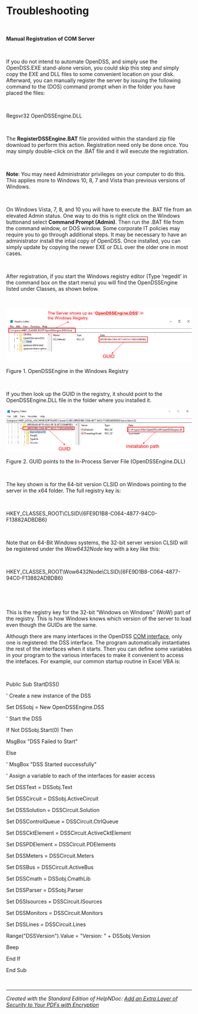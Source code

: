 # Troubleshooting

&nbsp;

**Manual Registration of COM Server**

&nbsp;

If you do not intend to automate OpenDSS, and simply use the OpenDSS.EXE stand-alone version, you could skip this step and simply copy the EXE and DLL files to some convenient location on your disk. Afterward, you can manually register the server by issuing the following command to the (DOS) command prompt when in the folder you have placed the files:&nbsp;

&nbsp;

Regsvr32 OpenDSSEngine.DLL&nbsp;

&nbsp;

The **RegisterDSSEngine.BAT** file provided within the standard zip file download to perform this action. Registration need only be done once. You may simply double-click on the .BAT file and it will execute the registration.&nbsp;

&nbsp;

**Note**: You may need Administrator privileges on your computer to do this. This applies more to Windows 10, 8, 7 and Vista than previous versions of Windows.&nbsp;

&nbsp;

On Windows Vista, 7, 8, and 10 you will have to execute the .BAT file from an elevated Admin status. One way to do this is right click on the Windows buttonand select **Command Prompt (Admin)**. Then run the .BAT file from the command window, or DOS window. Some corporate IT policies may require you to go through additional steps. It may be necessary to have an administrator install the intial copy of OpenDSS. Once installed, you can simply update by copying the newer EXE or DLL over the older one in most cases.&nbsp;

&nbsp;

After registration, if you start the Windows registry editor (Type ‘regedit’ in the command box on the start menu) you will find the OpenDSSEngine listed under Classes, as shown below.&nbsp;

&nbsp;

![Image](<lib/NewItem30.png>)

Figure 1. OpenDSSEngine in the Windows Registry&nbsp;

&nbsp;

If you then look up the GUID in the registry, it should point to the OpenDSSEngine.DLL file in the folder where you installed it.

![Image](<lib/NewItem32.png>)

Figure 2. GUID points to the In-Process Server File (OpenDSSEngine.DLL)

&nbsp;

The key shown is for the 64-bit version CLSID on Windows pointing to the server in the x64 folder. The full registry key is:&nbsp;

&nbsp;

HKEY\_CLASSES\_ROOT\\CLSID\\{6FE9D1B8-C064-4877-94C0-F13882ADBDB6}&nbsp;

&nbsp;

Note that on 64-Bit Windows systems, the 32-bit server version CLSID will be registered under the *Wow6432Node* key with a key like this:&nbsp;

&nbsp;

HKEY\_CLASSES\_ROOT\\Wow6432Node\\CLSID\\{6FE9D1B8-C064-4877-94C0-F13882ADBDB6}&nbsp;

&nbsp;

&nbsp;

This is the registry key for the 32-bit “Windows on Windows” (WoW) part of the registry. This is how Windows knows which version of the server to load even though the GUIDs are the same.&nbsp;

Although there are many interfaces in the OpenDSS [COM interface](<COMInterface.md>), only one is registered: the DSS interface. The program automatically instantiates the rest of the interfaces when it starts. Then you can define some variables in your program to the various interfaces to make it convenient to access the intefaces. For example, our common startup routine in Excel VBA is:&nbsp;

&nbsp;

Public Sub StartDSS()

' Create a new instance of the DSS

Set DSSobj = New OpenDSSEngine.DSS

' Start the DSS

If Not DSSobj.Start(0) Then

MsgBox "DSS Failed to Start"

Else

' MsgBox "DSS Started successfully"

' Assign a variable to each of the interfaces for easier access

Set DSSText = DSSobj.Text

Set DSSCircuit = DSSobj.ActiveCircuit

Set DSSSolution = DSSCircuit.Solution

Set DSSControlQueue = DSSCircuit.CtrlQueue

Set DSSCktElement = DSSCircuit.ActiveCktElement

Set DSSPDElement = DSSCircuit.PDElements

Set DSSMeters = DSSCircuit.Meters

Set DSSBus = DSSCircuit.ActiveBus

Set DSSCmath = DSSobj.CmathLib

Set DSSParser = DSSobj.Parser

Set DSSIsources = DSSCircuit.ISources

Set DSSMonitors = DSSCircuit.Monitors

Set DSSLines = DSSCircuit.Lines

Range("DSSVersion").Value = "Version: " + DSSobj.Version

Beep

End If

End Sub

&nbsp;


***
_Created with the Standard Edition of HelpNDoc: [Add an Extra Layer of Security to Your PDFs with Encryption](<https://www.helpndoc.com/step-by-step-guides/how-to-generate-an-encrypted-password-protected-pdf-document/>)_
